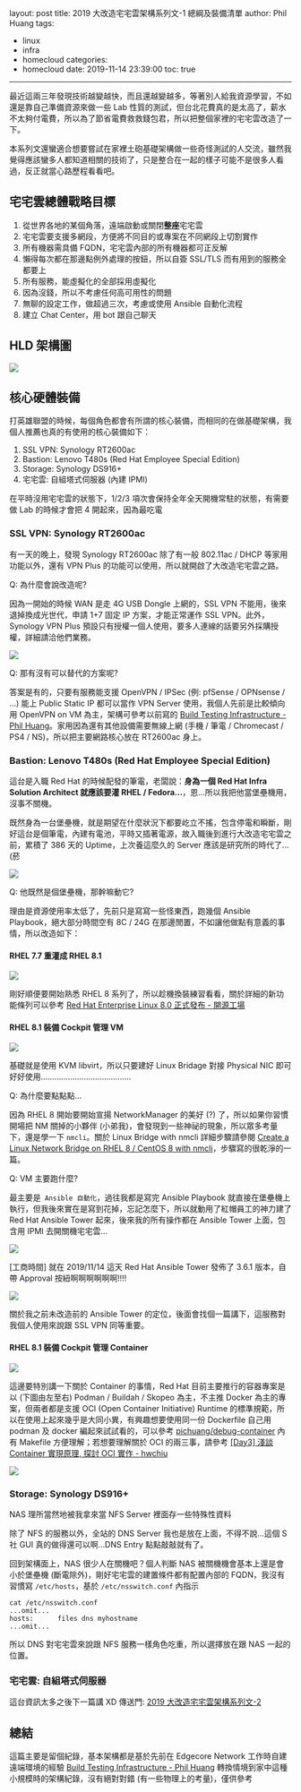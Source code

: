 layout: post
title: 2019 大改造宅宅雲架構系列文-1 總綱及裝備清單
author: Phil Huang
tags:
  - linux
  - infra
  - homecloud
categories:
  - homecloud
date: 2019-11-14 23:39:00
toc: true
---
最近這兩三年發現技術越變越快，而且還越變越多，等著別人給我資源學習，不如還是靠自己準備資源來做一些 Lab 性質的測試，但台北花費真的是太高了，薪水不太夠付電費，所以為了節省電費救救錢包君，所以把整個家裡的宅宅雲改造了一下。

本系列文還蠻適合想要嘗試在家裡土砲基礎架構做一些奇怪測試的人交流，雖然我覺得應該蠻多人都知道相關的技術了，只是整合在一起的樣子可能不是很多人看過，反正就當心路歷程看看吧。

<!--more-->

## 宅宅雲總體戰略目標

1. 從世界各地的某個角落，遠端啟動或關閉**整座**宅宅雲
2. 宅宅雲要支援多網段，方便將不同目的或專案在不同網段上切割實作
3. 所有機器需具備 FQDN，宅宅雲內部的所有機器都可正反解
4. 懶得每次都在那邊點例外處理的按鈕，所以自簽 SSL/TLS 而有用到的服務全都要上
5. 所有服務，能虛擬化的全部採用虛擬化
6. 因為沒錢，所以不考慮任何高可用性的問題
7. 無聊的設定工作，做超過三次，考慮或使用 Ansible 自動化流程
8. 建立 Chat Center，用 bot 跟自己聊天

## HLD 架構圖

![](/images/homecloud-1.png)

## 核心硬體裝備

打英雄聯盟的時候，每個角色都會有所謂的核心裝備，而相同的在做基礎架構，我個人推薦也真的有使用的核心裝備如下：

1. SSL VPN: Synology RT2600ac
2. Bastion: Lenovo T480s (Red Hat Employee Special Edition)
3. Storage: Synology DS916+
4. 宅宅雲: 自組塔式伺服器 (內建 IPMI)

在平時沒用宅宅雲的狀態下，1/2/3 項次會保持全年全天開機常駐的狀態，有需要做 Lab 的時候才會把 4 開起來，因為最吃電

### SSL VPN: Synology RT2600ac

有一天的晚上，發現 Synology RT2600ac 除了有一般 802.11ac / DHCP 等家用功能以外，還有 VPN Plus 的功能可以使用，所以就開啟了大改造宅宅雲之路。

Q: 為什麼會說改造呢?

因為一開始的時候 WAN 是走 4G USB Dongle 上網的，SSL VPN 不能用，後來退掉換成光世代，申請 1+7 固定 IP 方案，才能正常運作 SSL VPN。此外，Synology VPN Plus 預設只有授權一個人使用，要多人連線的話要另外採購授權，詳細請洽他們業務。

![](/images/vpn-plus.png)

Q: 那有沒有可以替代的方案呢?

答案是有的，只要有服務能支援 OpenVPN / IPSec (例: pfSense / OPNsense / ...) 能上 Public Static IP 都可以當作 VPN Server 使用，我個人先前是比較傾向用 OpenVPN on VM 為主，架構可參考以前寫的 [Build Testing Infrastructure - Phil Huang][1]。家用因為還有其他設備需要無線上網 (手機 / 筆電 / Chromecast / PS4 / NS)，所以把主要網路核心放在 RT2600ac 身上。


### Bastion: Lenovo T480s (Red Hat Employee Special Edition)

這台是入職 Red Hat 的時候配發的筆電，老闆說：**身為一個 Red Hat Infra Solution Architect 就應該要灌 RHEL / Fedora...**，恩...所以我把他當堡壘機用，沒事不關機。

既然身為一台堡壘機，就是期望在什麼狀況下都要屹立不搖，包含停電和瞬斷，剛好這台是個筆電，內建有電池，平時又插著電源，故入職後到進行大改造宅宅雲之前，累積了 386 天的 Uptime，上次養這麼久的 Server 應該是研究所的時代了... (菸

![](/images/rhel7-poweron.jpg)

Q: 他既然是個堡壘機，那幹嘛動它?

理由是資源使用率太低了，先前只是寫寫一些怪東西，跑幾個 Ansible Playbook，絕大部分時間空有 8C / 24G 在那邊閒置，不如讓他做點有意義的事情，所以改造如下：

#### RHEL 7.7 重灌成 RHEL 8.1
![](/images/rhel8-1.jpg)

剛好順便要開始熟悉 RHEL 8 系列了，所以趁機換裝練習看看，關於詳細的新功能條列可以參考 [Red Hat Enterprise Linux 8.0 正式發布 - 開源工場][5]


#### RHEL 8.1 裝備 Cockpit 管理 VM

![](/images/rhel8-2.jpg)

基礎就是使用 KVM libvirt，所以只要建好 Linux Bridage 對接 Physical NIC 即可好好使用........................................

Q: 為什麼要點點點...

因為 RHEL 8 開始要開始宣揚 NetworkManager 的美好 (?) 了，所以如果你習慣開場把 NM 關掉的小夥伴 (小弟我)，會發現到一些神祕的現象，所以眾多考量下，還是學一下 `nmcli`。關於 Linux Bridge with nmcli 詳細步驟請參閱 [Create a Linux Network Bridge on RHEL 8 / CentOS 8 with nmcli][4]，步驟寫的很乾淨的一篇。

Q: VM 主要跑什麼?

最主要是` Ansible 自動化`，過往我都是寫完 Ansible Playbook 就直接在堡壘機上執行，但我後來實在是寫到花掉，忘記怎麼下，所以就動用了紅帽員工的神力建了 Red Hat Ansible Tower 起來，後來我的所有操作都在 Ansible Tower 上面，包含用 IPMI 去開關機宅宅雲...

![](/images/homecloud-powerstate.png)

[工商時間] 就在 2019/11/14 這天 Red Hat Ansible Tower 發佈了 3.6.1 版本，自帶 Approval 按紐啊啊啊啊啊啊!!!! 

![](/images/ansible-tower-approval.png)

關於我之前未改造前的 Ansible Tower 的定位，後面會找個一篇講下，這服務對我個人使用來說跟 SSL VPN 同等重要。

#### RHEL 8.1 裝備 Cockpit 管理 Container 

![](/images/rhel8-3.jpg)

這邊要特別講一下關於 Container 的事情，Red Hat 目前主要推行的容器專案是以 (下圖由左至右) Podman / Buildah / Skopeo 為主，不主推 Docker 為主的專案，但兩者都是支援 OCI (Open Container Initiative) Runtime 的標準規範，所以在使用上起來幾乎是大同小異，有興趣想要使用同一份 Dockerfile 自己用 podman 及 docker 編起來試試看的，可以參考 [pichuang/debug-container][3] 內有 Makefile 方便理解；若想要理解關於 OCI 的兩三事，請參考 [[Day3] 淺談 Container 實現原理, 探討 OCI 實作 - hwchiu][2]

![](/images/buildah-podman-skopeo.png)

### Storage: Synology DS916+

NAS 理所當然地被我拿來當 NFS Server 裡面存一些特殊性資料

除了 NFS 的服務以外，全站的 DNS Server 我也是放在上面，不得不說...這個 S 社 GUI 真的做得還可以啊...DNS Entry 點點敲敲就有了。

回到架構面上，NAS 很少人在關機吧？個人判斷 NAS 被關機機會基本上還是會小於堡壘機 (斷電除外)，剛好宅宅雲的建置條件都有配置內部的 FQDN，我沒有習慣寫 `/etc/hosts`，基於 `/etc/nsswitch.conf` 內指示

```
cat /etc/nsswitch.conf
...omit...
hosts:      files dns myhostname
...omit...
```

所以 DNS 對宅宅雲來說跟 NFS 服務一樣角色吃重，所以選擇放在跟 NAS 一起的位置。

### 宅宅雲: 自組塔式伺服器

這台資訊太多之後下一篇講 XD
傳送門: [2019 大改造宅宅雲架構系列文-2][6]


## 總結

這篇主要是留個紀錄，基本架構都是基於先前在 Edgecore Network 工作時自建遠端環境的經驗 [Build Testing Infrastructure - Phil Huang][1] 轉換情境到家中這種小規模時的架構紀錄，沒有絕對對錯 (有一些物理上的考量)，僅供參考


[1]: https://speakerdeck.com/pichuang/build-testing-infrastructure?slide=17
[2]: https://www.hwchiu.com/container-design-ii.html
[3]: https://github.com/pichuang/debug-container
[4]: https://computingforgeeks.com/how-to-create-a-linux-network-bridge-on-rhel-centos-8/
[5]: https://openingsource.org/6629/zh-tw/
[6]: https://blog.pichuang.com.tw/20191115-homelcloud-high-level-design-2
